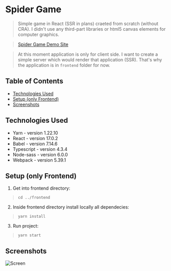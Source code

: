 # Spider Game
> Simple game in React (SSR in plans) craeted from scratch (without CRA). 
> I didn't use any third-part libraries or html5 canvas elements for computer graphics.

> [Spider Game Demo Site](https://poldeeek.github.io/spider-game/)

> At this moment application is only for client side. I want to create a simple server which would render that application (SSR). 
> That's why the application is in `frontend` folder for now. 


## Table of Contents
* [Technologies Used](#technologies-used)
* [Setup (only Frontend)](#setup)
* [Screenshots](#screenshots)


## Technologies Used
- Yarn - version 1.22.10
- React - version 17.0.2
- Babel - version 7.14.6
- Typescript - version 4.3.4
- Node-sass - version 6.0.0
- Webpack - version 5.39.1


## Setup (only Frontend)
1. Get into frontend directory:
> `cd ../frontend`<br>

2. Inside frontend directory install locally all dependecies:
> `yarn install`

3. Run project:
> `yarn start`


## Screenshots
![Screen](https://user-images.githubusercontent.com/44229717/123005244-1123ce80-d3b6-11eb-9f59-75f5829452af.JPG)
